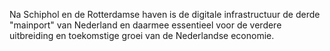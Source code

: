 Na Schiphol en de Rotterdamse haven is de digitale infrastructuur de derde
&quot;mainport&quot; van Nederland en daarmee essentieel voor de verdere
uitbreiding en toekomstige groei van de Nederlandse economie.
